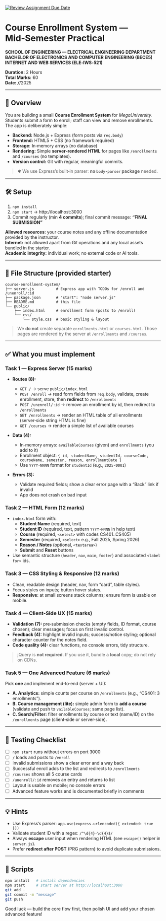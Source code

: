 [![Review Assignment Due Date](https://classroom.github.com/assets/deadline-readme-button-22041afd0340ce965d47ae6ef1cefeee28c7c493a6346c4f15d667ab976d596c.svg)](https://classroom.github.com/a/eIxzViyx)
# Course Enrollment System — Mid‑Semester Practical

**SCHOOL OF ENGINEERING — ELECTRICAL ENGINEERING DEPARTMENT**  
**BACHELOR OF ELECTRONICS AND COMPUTER ENGINEERING (BECE5)**  
**INTERNET AND WEB SERVICES (ELE‑IWS‑521)**

**Duration:** 2 Hours  
**Total Marks:** 60  
**Date:** ___/___/2025

---

## 🎯 Overview

You are building a small **Course Enrollment System** for *MegaUniversity*. Students submit a form to enroll; staff can view and remove enrollments. The app is deliberately simple:

- **Backend:** Node.js + Express (form posts via `req.body`)  
- **Frontend:** HTML5 + CSS (no framework required)  
- **Storage:** In‑memory arrays (no database)  
- **Rendering:** Simple **server‑rendered HTML** for pages like `/enrollments` and `/courses` (no templates).  
- **Version control:** Git with regular, meaningful commits.

> ✱ We use Express’s built‑in parser: **no `body-parser` package** needed.

---

## 🛠️ Setup

1) `npm install`  
2) `npm start` → http://localhost:3000  
3) Commit regularly (min **4 commits**); final commit message: **“FINAL SUBMISSION”**

**Allowed resources:** your course notes and any offline documentation provided by the instructor.  
**Internet:** not allowed apart from Git operations and any local assets bundled in the starter.  
**Academic integrity:** individual work; no external code or AI tools.

---

## 📁 File Structure (provided starter)

```
course-enrollment-system/
├── server.js          # Express app with TODOs for /enroll and /unenroll/:id
├── package.json       # "start": "node server.js"
├── README.md          # this file
└── public/
    ├── index.html     # enrollment form (posts to /enroll)
    └── css/
        └── style.css  # basic styling & layout
```

> We **do not** create separate `enrollments.html` or `courses.html`. Those pages are rendered by the server at `/enrollments` and `/courses`.

---

## ✅ What you must implement

### **Task 1 — Express Server (15 marks)**

- **Routes (8):**
  - `GET /` → serve `public/index.html`
  - `POST /enroll` → read form fields from `req.body`, validate, create enrollment, store, then **redirect** to `/enrollments`
  - `POST /unenroll/:id` → remove an enrollment by id, then redirect to `/enrollments`
  - `GET /enrollments` → render an HTML table of all enrollments (server‑side string HTML is fine)
  - `GET /courses` → render a simple list of available courses

- **Data (4):**
  - In‑memory arrays: `availableCourses` (given) and `enrollments` (you add to it)
  - Enrollment object: `{ id, studentName, studentId, courseCode, courseName, semester, reason, enrollmentDate }`
  - Use `YYYY-NNNN` format for `studentId` (e.g., `2025-0001`)

- **Errors (3):**
  - Validate required fields; show a clear error page with a “Back” link if invalid
  - App does not crash on bad input

### **Task 2 — HTML Form (12 marks)**

- `index.html` form with:
  - **Student Name** (required, text)
  - **Student ID** (required, text, pattern `YYYY-NNNN` in help text)
  - **Course** (required, `<select>` with codes CS401..CS405)
  - **Semester** (required, `<select>` e.g., Fall 2025, Spring 2026)
  - **Reason / Notes** (optional, `<textarea>`)
  - **Submit** and **Reset** buttons
- Use semantic structure (`header`, `nav`, `main`, `footer`) and associated `<label for>` ids.

### **Task 3 — CSS Styling & Responsive (12 marks)**

- Clean, readable design (header, nav, form “card”, table styles).  
- Focus styles on inputs; button hover states.  
- **Responsive:** at small screens stack columns; ensure form is usable on mobile.

### **Task 4 — Client‑Side UX (15 marks)**

- **Validation (7):** pre‑submission checks (empty fields, ID format, course chosen); clear messages; focus on first invalid control.  
- **Feedback (4):** highlight invalid inputs; success/notice styling; optional character counter for the notes field.  
- **Code quality (4):** clear functions, no console errors, tidy structure.

> jQuery is **not required**. If you use it, bundle a **local** copy; do not rely on CDNs.

### **Task 5 — One Advanced Feature (6 marks)**

Pick **one** and implement end‑to‑end (server + UI):

- **A. Analytics:** simple counts per course on `/enrollments` (e.g., “CS401: 3 enrollments”).  
- **B. Course management (lite):** simple admin form to **add a course** (validate and push to `vailableCourses`; same page list).  
- **C. Search/Filter:** filter enrollments by course or text (name/ID) on the `/enrollments` page (client‑side or server‑side).

---

## 🧪 Testing Checklist

- [ ] `npm start` runs without errors on port 3000  
- [ ] `/` loads and posts to `/enroll`  
- [ ] Invalid submissions show a clear error and a way back  
- [ ] Successful enroll adds to the list and redirects to `/enrollments`  
- [ ] `/courses` shows all 5 course cards  
- [ ] `/unenroll/:id` removes an entry and returns to list  
- [ ] Layout is usable on mobile; no console errors  
- [ ] Advanced feature works and is documented briefly in comments

---

## 💡 Hints

- Use Express’s parser: `app.use(express.urlencoded({ extended: true }))`  
- Validate student ID with a regex: `/^\d{4}-\d{4}$/`  
- Always **escape** user input when rendering HTML (see `escape()` helper in `server.js`).  
- Prefer **redirect after POST** (PRG pattern) to avoid duplicate submissions.

---

## 🔧 Scripts

```bash
npm install   # install dependencies
npm start     # start server at http://localhost:3000
git add .
git commit -m "message"
git push
```

Good luck — build the core flow first, then polish UI and add your chosen advanced feature!
